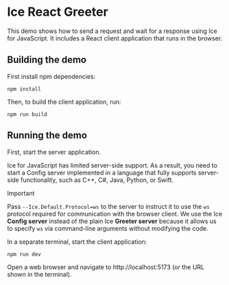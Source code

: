 # Ice React Greeter

This demo shows how to send a request and wait for a response using Ice for JavaScript. It includes a React client
application that runs in the browser.

## Building the demo

First install npm dependencies:

```shell
npm install
```

Then, to build the client application, run:

```shell
npm run build
```

## Running the demo

First, start the server application.

Ice for JavaScript has limited server-side support. As a result, you need to start a Config server implemented in a
language that fully supports server-side functionality, such as C++, C#, Java, Python, or Swift.

> [!IMPORTANT]
> Pass `--Ice.Default.Protocol=ws` to the server to instruct it to use the `ws` protocol required for communication
> with the browser client. We use the Ice **Config server** instead of the plain Ice **Greeter server** because it
> allows us to specify `ws` via command-line arguments without modifying the code.

In a separate terminal, start the client application:

```shell
npm run dev
```

Open a web browser and navigate to http://localhost:5173 (or the URL shown in the terminal).
